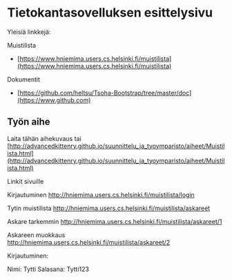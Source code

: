# Tietokantasovelluksen esittelysivu

Yleisiä linkkejä:

Muistilista
* [https://www.hniemima.users.cs.helsinki.fi/muistilista](https://www.hniemima.users.cs.helsinki.fi/muistilista)

Dokumentit
* [https://github.com/heltsu/Tsoha-Bootstrap/tree/master/doc](https://www.github.com)

## Työn aihe

Laita tähän aihekuvaus tai [http://advancedkittenry.github.io/suunnittelu_ja_tyoymparisto/aiheet/Muistilista.html](http://advancedkittenry.github.io/suunnittelu_ja_tyoymparisto/aiheet/Muistilista.html) 

Linkit sivuille

Kirjautuminen
http://hniemima.users.cs.helsinki.fi/muistilista/login

Tytin muistilista
http://hniemima.users.cs.helsinki.fi/muistilista/askareet

Askare tarkemmin
http://hniemima.users.cs.helsinki.fi/muistilista/askareet/1

Askareen muokkaus
http://hniemima.users.cs.helsinki.fi/muistilista/askareet/2


Kirjautuminen:

Nimi: Tytti
Salasana: Tytti123






